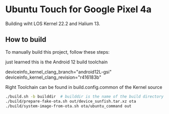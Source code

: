 # Ubuntu Touch for Google Pixel 4a

Building wiht LOS Kernel 22.2 and Halium 13.

## How to build

To manually build this project, follow these steps:


just learned this is the Android 12 build toolchain

deviceinfo_kernel_clang_branch="android12L-gsi"
deviceinfo_kernel_clang_revision="r416183b"

Right Toolchain can be found in build.config.common of the Kernel source


```bash
./build.sh -b builddir  # builddir is the name of the build directory
./build/prepare-fake-ota.sh out/device_sunfish.tar.xz ota
./build/system-image-from-ota.sh ota/ubuntu_command out
```
